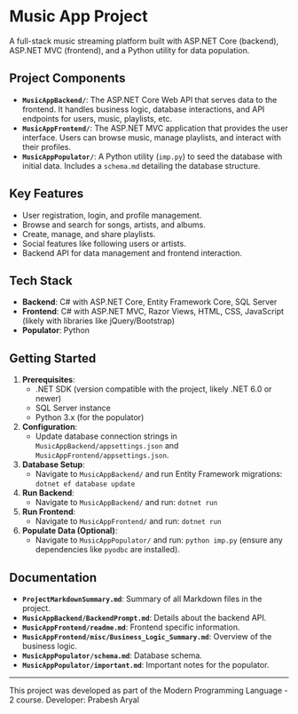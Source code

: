 # Music App Project

A full-stack music streaming platform built with ASP.NET Core (backend), ASP.NET MVC (frontend), and a Python utility for data population.

## Project Components

- **`MusicAppBackend/`**: The ASP.NET Core Web API that serves data to the frontend. It handles business logic, database interactions, and API endpoints for users, music, playlists, etc.
- **`MusicAppFrontend/`**: The ASP.NET MVC application that provides the user interface. Users can browse music, manage playlists, and interact with their profiles.
- **`MusicAppPopulator/`**: A Python utility (`imp.py`) to seed the database with initial data. Includes a `schema.md` detailing the database structure.

## Key Features

- User registration, login, and profile management.
- Browse and search for songs, artists, and albums.
- Create, manage, and share playlists.
- Social features like following users or artists.
- Backend API for data management and frontend interaction.

## Tech Stack

- **Backend**: C# with ASP.NET Core, Entity Framework Core, SQL Server
- **Frontend**: C# with ASP.NET MVC, Razor Views, HTML, CSS, JavaScript (likely with libraries like jQuery/Bootstrap)
- **Populator**: Python

## Getting Started

1.  **Prerequisites**:
    *   .NET SDK (version compatible with the project, likely .NET 6.0 or newer)
    *   SQL Server instance
    *   Python 3.x (for the populator)
2.  **Configuration**:
    *   Update database connection strings in `MusicAppBackend/appsettings.json` and `MusicAppFrontend/appsettings.json`.
3.  **Database Setup**:
    *   Navigate to `MusicAppBackend/` and run Entity Framework migrations: `dotnet ef database update`
4.  **Run Backend**:
    *   Navigate to `MusicAppBackend/` and run: `dotnet run`
5.  **Run Frontend**:
    *   Navigate to `MusicAppFrontend/` and run: `dotnet run`
6.  **Populate Data (Optional)**:
    *   Navigate to `MusicAppPopulator/` and run: `python imp.py` (ensure any dependencies like `pyodbc` are installed).

## Documentation

- **`ProjectMarkdownSummary.md`**: Summary of all Markdown files in the project.
- **`MusicAppBackend/BackendPrompt.md`**: Details about the backend API.
- **`MusicAppFrontend/readme.md`**: Frontend specific information.
- **`MusicAppFrontend/misc/Business_Logic_Summary.md`**: Overview of the business logic.
- **`MusicAppPopulator/schema.md`**: Database schema.
- **`MusicAppPopulator/important.md`**: Important notes for the populator.

---
This project was developed as part of the Modern Programming Language - 2 course.
Developer: Prabesh Aryal
